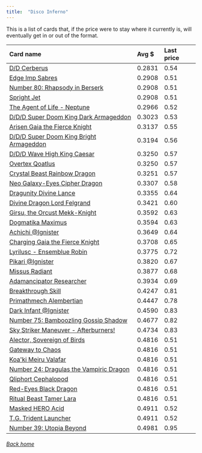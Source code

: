 ```yaml
---
title:  "Disco Inferno"
---
```


This is a list of cards that, if the price were to stay where it currently is, will eventually get in or out of the format.

| Card name | Avg $ | Last price |
| :-- | :-- | :-- |
[D/D Cerberus](https://db.ygoprodeck.com/card/?search=D/D%20Cerberus) | 0.2831 | 0.54 |
[Edge Imp Sabres](https://db.ygoprodeck.com/card/?search=Edge%20Imp%20Sabres) | 0.2908 | 0.51 |
[Number 80: Rhapsody in Berserk](https://db.ygoprodeck.com/card/?search=Number%2080:%20Rhapsody%20in%20Berserk) | 0.2908 | 0.51 |
[Spright Jet](https://db.ygoprodeck.com/card/?search=Spright%20Jet) | 0.2908 | 0.51 |
[The Agent of Life - Neptune](https://db.ygoprodeck.com/card/?search=The%20Agent%20of%20Life%20-%20Neptune) | 0.2966 | 0.52 |
[D/D/D Super Doom King Dark Armageddon](https://db.ygoprodeck.com/card/?search=D/D/D%20Super%20Doom%20King%20Dark%20Armageddon) | 0.3023 | 0.53 |
[Arisen Gaia the Fierce Knight](https://db.ygoprodeck.com/card/?search=Arisen%20Gaia%20the%20Fierce%20Knight) | 0.3137 | 0.55 |
[D/D/D Super Doom King Bright Armageddon](https://db.ygoprodeck.com/card/?search=D/D/D%20Super%20Doom%20King%20Bright%20Armageddon) | 0.3194 | 0.56 |
[D/D/D Wave High King Caesar](https://db.ygoprodeck.com/card/?search=D/D/D%20Wave%20High%20King%20Caesar) | 0.3250 | 0.57 |
[Overtex Qoatlus](https://db.ygoprodeck.com/card/?search=Overtex%20Qoatlus) | 0.3250 | 0.57 |
[Crystal Beast Rainbow Dragon](https://db.ygoprodeck.com/card/?search=Crystal%20Beast%20Rainbow%20Dragon) | 0.3251 | 0.57 |
[Neo Galaxy-Eyes Cipher Dragon](https://db.ygoprodeck.com/card/?search=Neo%20Galaxy-Eyes%20Cipher%20Dragon) | 0.3307 | 0.58 |
[Dragunity Divine Lance](https://db.ygoprodeck.com/card/?search=Dragunity%20Divine%20Lance) | 0.3355 | 0.64 |
[Divine Dragon Lord Felgrand](https://db.ygoprodeck.com/card/?search=Divine%20Dragon%20Lord%20Felgrand) | 0.3421 | 0.60 |
[Girsu, the Orcust Mekk-Knight](https://db.ygoprodeck.com/card/?search=Girsu,%20the%20Orcust%20Mekk-Knight) | 0.3592 | 0.63 |
[Dogmatika Maximus](https://db.ygoprodeck.com/card/?search=Dogmatika%20Maximus) | 0.3594 | 0.63 |
[Achichi @Ignister](https://db.ygoprodeck.com/card/?search=Achichi%20@Ignister) | 0.3649 | 0.64 |
[Charging Gaia the Fierce Knight](https://db.ygoprodeck.com/card/?search=Charging%20Gaia%20the%20Fierce%20Knight) | 0.3708 | 0.65 |
[Lyrilusc - Ensemblue Robin](https://db.ygoprodeck.com/card/?search=Lyrilusc%20-%20Ensemblue%20Robin) | 0.3775 | 0.72 |
[Pikari @Ignister](https://db.ygoprodeck.com/card/?search=Pikari%20@Ignister) | 0.3820 | 0.67 |
[Missus Radiant](https://db.ygoprodeck.com/card/?search=Missus%20Radiant) | 0.3877 | 0.68 |
[Adamancipator Researcher](https://db.ygoprodeck.com/card/?search=Adamancipator%20Researcher) | 0.3934 | 0.69 |
[Breakthrough Skill](https://db.ygoprodeck.com/card/?search=Breakthrough%20Skill) | 0.4247 | 0.81 |
[Primathmech Alembertian](https://db.ygoprodeck.com/card/?search=Primathmech%20Alembertian) | 0.4447 | 0.78 |
[Dark Infant @Ignister](https://db.ygoprodeck.com/card/?search=Dark%20Infant%20@Ignister) | 0.4590 | 0.83 |
[Number 75: Bamboozling Gossip Shadow](https://db.ygoprodeck.com/card/?search=Number%2075:%20Bamboozling%20Gossip%20Shadow) | 0.4677 | 0.82 |
[Sky Striker Maneuver - Afterburners!](https://db.ygoprodeck.com/card/?search=Sky%20Striker%20Maneuver%20-%20Afterburners!) | 0.4734 | 0.83 |
[Alector, Sovereign of Birds](https://db.ygoprodeck.com/card/?search=Alector,%20Sovereign%20of%20Birds) | 0.4816 | 0.51 |
[Gateway to Chaos](https://db.ygoprodeck.com/card/?search=Gateway%20to%20Chaos) | 0.4816 | 0.51 |
[Koa'ki Meiru Valafar](https://db.ygoprodeck.com/card/?search=Koa'ki%20Meiru%20Valafar) | 0.4816 | 0.51 |
[Number 24: Dragulas the Vampiric Dragon](https://db.ygoprodeck.com/card/?search=Number%2024:%20Dragulas%20the%20Vampiric%20Dragon) | 0.4816 | 0.51 |
[Qliphort Cephalopod](https://db.ygoprodeck.com/card/?search=Qliphort%20Cephalopod) | 0.4816 | 0.51 |
[Red-Eyes Black Dragon](https://db.ygoprodeck.com/card/?search=Red-Eyes%20Black%20Dragon) | 0.4816 | 0.51 |
[Ritual Beast Tamer Lara](https://db.ygoprodeck.com/card/?search=Ritual%20Beast%20Tamer%20Lara) | 0.4816 | 0.51 |
[Masked HERO Acid](https://db.ygoprodeck.com/card/?search=Masked%20HERO%20Acid) | 0.4911 | 0.52 |
[T.G. Trident Launcher](https://db.ygoprodeck.com/card/?search=T.G.%20Trident%20Launcher) | 0.4911 | 0.52 |
[Number 39: Utopia Beyond](https://db.ygoprodeck.com/card/?search=Number%2039:%20Utopia%20Beyond) | 0.4981 | 0.95 |

###### [Back home](index)